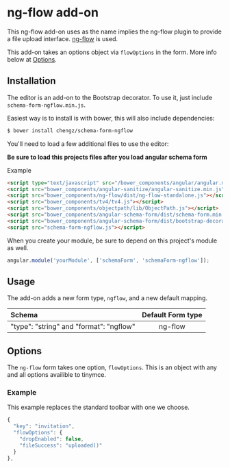 ng-flow add-on
=================

This ng-flow add-on uses as the name implies the ng-flow plugin to provide a file upload interface. [ng-flow](https://github.com/flowjs/ng-flow) is used.

This add-on takes an options object via `flowOptions` in the form. More info below at [Options](#Options).

Installation
------------
The editor is an add-on to the Bootstrap decorator. To use it, just include
`schema-form-ngflow.min.js`.

Easiest way is to install is with bower, this will also include dependencies:
```bash
$ bower install chengz/schema-form-ngflow
```

You'll need to load a few additional files to use the editor:

**Be sure to load this projects files after you load angular schema form**

Example

```HTML
<script type="text/javascript" src="/bower_components/angular/angular.min.js"></script>
<script src="bower_components/angular-sanitize/angular-sanitize.min.js"></script>
<script src="bower_components/ng-flow/dist/ng-flow-standalone.js"></script>
<script src="bower_components/tv4/tv4.js"></script>
<script src="bower_components/objectpath/lib/ObjectPath.js"></script>
<script src="bower_components/angular-schema-form/dist/schema-form.min.js"></script>
<script src="bower_components/angular-schema-form/dist/bootstrap-decorator.min.js"></script>
<script src="schema-form-ngflow.js"></script>
```

When you create your module, be sure to depend on this project's module as well.

```javascript
angular.module('yourModule', ['schemaForm', 'schemaForm-ngflow']);
```

Usage
-----
The add-on adds a new form type, `ngflow`, and a new default
mapping.

| Schema             |   Default Form type  |
|:-------------------|:------------:|
| "type": "string" and "format": "ngflow"   |   ng-flow   |


Options
-------
The `ng-flow` form takes one option, `flowOptions`. This is an object with any
and all options availible to tinymce.

### Example
This example replaces the standard toolbar with one we choose.

```javascript
{
  "key": "invitation",
  "flowOptions": {
    "dropEnabled": false,
    "fileSuccess": "uploaded()"
  }
},
```
